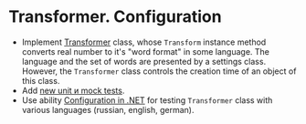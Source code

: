 # Transformer. Configuration

* Implement [Transformer](/TransformerWithConfiguration/Transformer.cs#L10) class, whose `Transform` instance method converts real number to it's "word format" in some language. The language and the set of words are presented by a settings class. However, the `Transformer` class controls the creation time of an object of this class.
* Add [new unit и mock tests](/TransformerWithConfiguration.Tests/TransformerTests.cs).
* Use ability [Configuration in .NET](https://docs.microsoft.com/en-us/dotnet/core/extensions/configuration) for testing `Transformer` class with various languages (russian, english, german).
 
 


